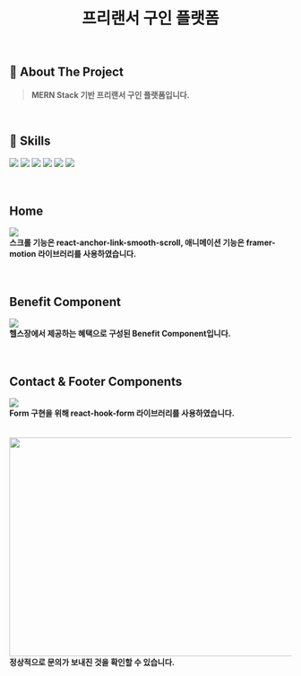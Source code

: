 <div align="center">
  <h1>프리랜서 구인 플랫폼</h1>
</div>
  <br />
  
  ## 📝 About The Project
> <b>MERN Stack 기반 프리랜서 구인 플랫폼입니다.</b>
  <br />
  
  ## 💪 Skills
<img src="https://img.shields.io/badge/React-20232A?style=for-the-badge&logo=react&logoColor=61DAFB"/> <img src="https://img.shields.io/badge/React_Query-FF4154?style=for-the-badge&logo=React_Query&logoColor=white"/>
<img src="https://img.shields.io/badge/Node.js-339933?style=for-the-badge&logo=nodedotjs&logoColor=white"/> <img src="https://img.shields.io/badge/Express.js-000000?style=for-the-badge&logo=express&logoColor=white"/>
<img src="https://img.shields.io/badge/MongoDB-4EA94B?style=for-the-badge&logo=mongodb&logoColor=white"/> <img src="https://img.shields.io/badge/Sass-CC6699?style=for-the-badge&logo=sass&logoColor=white"/>
  <br />
  <br />
  <br />
  <h2>Home</h2>
<div>
  <img src="https://user-images.githubusercontent.com/83646986/218238577-88079bf2-a8ac-4b58-954a-f0a0cce8a10f.gif" /><br />
  <b>스크롤 기능은 react-anchor-link-smooth-scroll, 애니메이션 기능은 framer-motion 라이브러리를 사용하였습니다.</b>
</div>
<br />
<br />
<h2>Benefit Component</h2>
<div>
  <img src="https://user-images.githubusercontent.com/83646986/218238254-f41588c2-585a-49b5-8c8d-e6c69d244b67.gif" /><br />
  <b>헬스장에서 제공하는 혜택으로 구성된 Benefit Component입니다.</b>
</div>
<br />
<br />
<h2>Contact & Footer Components</h2>
<div>
  <img src="https://user-images.githubusercontent.com/83646986/218238438-c0737760-dc12-41a8-81d2-5a43bffde271.gif" /><br />
  <b>Form 구현을 위해 react-hook-form 라이브러리를 사용하였습니다.</b>
</div>
<br />
<br />
<div>
  <img src="https://user-images.githubusercontent.com/83646986/218239930-cf0d8934-346e-49ee-8c45-e092d458dab5.png" width="800px" height="390px" /><br />
  <b>정상적으로 문의가 보내진 것을 확인할 수 있습니다.</b>
</div>

